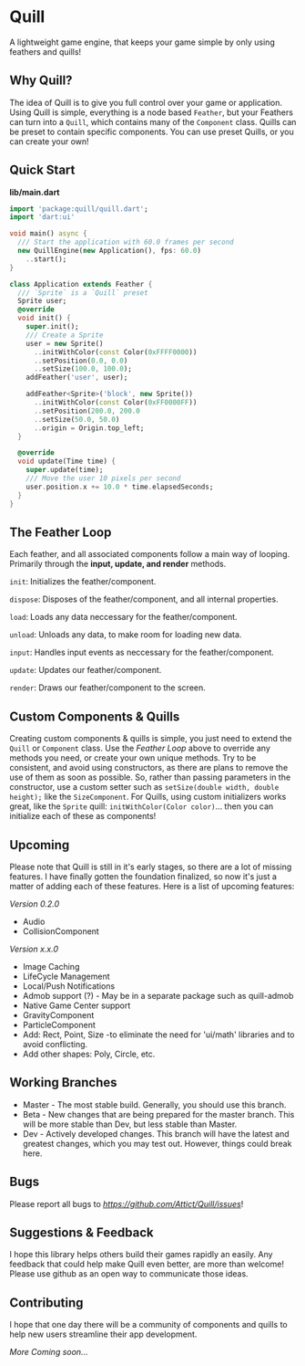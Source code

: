 # Quill

A lightweight game engine, that keeps your game simple by only using feathers and quills!

## Why Quill?

The idea of Quill is to give you full control over your game or application.  
Using Quill is simple, everything is a node based `Feather`, but your Feathers can
turn into a `Quill`, which contains many of the `Component` class.  Quills can be
preset to contain specific components.  You can use preset Quills, or you can 
create your own!

## Quick Start

**lib/main.dart**
```dart
import 'package:quill/quill.dart';
import 'dart:ui'

void main() async {
  /// Start the application with 60.0 frames per second
  new QuillEngine(new Application(), fps: 60.0)
    ..start();
}

class Application extends Feather {
  /// `Sprite` is a `Quill` preset
  Sprite user;
  @override
  void init() {
    super.init();
    /// Create a Sprite
    user = new Sprite()
      ..initWithColor(const Color(0xFFFF0000))
      ..setPosition(0.0, 0.0)
      ..setSize(100.0, 100.0);
    addFeather('user', user);

    addFeather<Sprite>('block', new Sprite())
      ..initWithColor(const Color(0xFF0000FF))
      ..setPosition(200.0, 200.0
      ..setSize(50.0, 50.0)
      ..origin = Origin.top_left;
  }

  @override
  void update(Time time) {
    super.update(time);
    /// Move the user 10 pixels per second
    user.position.x += 10.0 * time.elapsedSeconds;
  }
}
```
## The Feather Loop

Each feather, and all associated components follow a main way of looping. 
Primarily through the **input, update, and render** methods.

`init`: Initializes the feather/component.

`dispose`: Disposes of the feather/component, and all internal properties.

`load`: Loads any data neccessary for the feather/component.

`unload`: Unloads any data, to make room for loading new data.

`input`: Handles input events as neccessary for the feather/component.

`update`: Updates our feather/component.

`render`: Draws our feather/component to the screen.

## Custom Components & Quills

Creating custom components & quills is simple, you just need to extend the `Quill` or 
`Component` class.  Use the *Feather Loop* above to override any methods you need, or
create your own unique methods.  Try to be consistent, and avoid using constructors, 
as there are plans to remove the use of them as soon as possible.  So, rather than 
passing parameters in the constructor, use a custom setter such as 
`setSize(double width, double height);` like the `SizeComponent`.  For Quills, using 
custom initializers works great, like the `Sprite` quill:
`initWithColor(Color color)`... then you can initialize 
each of these as components!

## Upcoming

Please note that Quill is still in it's early stages, so there are a lot of missing features.
I have finally gotten the foundation finalized, so now it's just a matter of adding each of
these features.  Here is a list of upcoming features:

*Version 0.2.0*
* Audio
* CollisionComponent

*Version x.x.0*
* Image Caching
* LifeCycle Management
* Local/Push Notifications
* Admob support (?) - May be in a separate package such as quill-admob
* Native Game Center support
* GravityComponent
* ParticleComponent
* Add: Rect, Point, Size -to eliminate the need for 'ui/math' libraries and to avoid conflicting.
* Add other shapes: Poly, Circle, etc.

## Working Branches

* Master - The most stable build.  Generally, you should use this branch.
* Beta - New changes that are being prepared for the master branch.  This will be more stable than Dev, but less stable than Master.
* Dev - Actively developed changes.  This branch will have the latest and greatest changes, which you may test out.  However, things could break here.

## Bugs

Please report all bugs to _https://github.com/Attict/Quill/issues_!

## Suggestions & Feedback

I hope this library helps others build their games rapidly an easily.  Any feedback that 
could help make Quill even better, are more than welcome!  Please use github as an open
way to communicate those ideas. 

## Contributing

I hope that one day there will be a community of components and quills to help new users 
streamline their app development.

_More Coming soon..._
